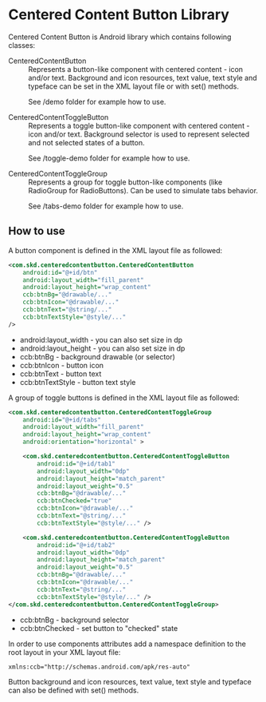 Centered Content Button Library
=======================================

Centered Content Button is Android library which contains following classes:
<dl>
<dt>CenteredContentButton</dt>
<dd>Represents a button-like component with centered content - icon and/or text.
Background and icon resources, text value, text style and typeface can be set in the XML layout file or with set() methods.

See /demo folder for example how to use.</dd>


<dt>CenteredContentToggleButton</dt>
<dd>Represents a toggle button-like component with centered content - icon and/or text.
Background selector is used to represent selected and not selected states of a button.

See /toggle-demo folder for example how to use.</dd>


<dt>CenteredContentToggleGroup</dt>
<dd>Represents a group for toggle button-like components (like RadioGroup for RadioButtons).
Can be used to simulate tabs behavior.

See /tabs-demo folder for example how to use.</dd>
<dl>

How to use
----------

A button component is defined in the XML layout file as followed:

```xml
<com.skd.centeredcontentbutton.CenteredContentButton
    android:id="@+id/btn"
    android:layout_width="fill_parent"
    android:layout_height="wrap_content"
    ccb:btnBg="@drawable/..."
    ccb:btnIcon="@drawable/..."
    ccb:btnText="@string/..."
    ccb:btnTextStyle="@style/..."
/>
```

* android:layout_width  - you can also set size in dp
* android:layout_height - you can also set size in dp
* ccb:btnBg             - background drawable (or selector)
* ccb:btnIcon           - button icon
* ccb:btnText           - button text
* ccb:btnTextStyle      - button text style



A group of toggle buttons is defined in the XML layout file as followed:

```xml
<com.skd.centeredcontentbutton.CenteredContentToggleGroup
    android:id="@+id/tabs"
    android:layout_width="fill_parent"
    android:layout_height="wrap_content"
    android:orientation="horizontal" >

    <com.skd.centeredcontentbutton.CenteredContentToggleButton
    	android:id="@+id/tab1"
        android:layout_width="0dp"
        android:layout_height="match_parent"
        android:layout_weight="0.5"
        ccb:btnBg="@drawable/..."
        ccb:btnChecked="true"
        ccb:btnIcon="@drawable/..."
        ccb:btnText="@string/..."
        ccb:btnTextStyle="@style/..." />

    <com.skd.centeredcontentbutton.CenteredContentToggleButton
        android:id="@+id/tab2"
        android:layout_width="0dp"
        android:layout_height="match_parent"
        android:layout_weight="0.5"
        ccb:btnBg="@drawable/..."
        ccb:btnIcon="@drawable/..."
        ccb:btnText="@string/..."
        ccb:btnTextStyle="@style/..." />
</com.skd.centeredcontentbutton.CenteredContentToggleGroup>
```

* ccb:btnBg      - background selector
* ccb:btnChecked - set button to "checked" state
        
In order to use components attributes add a namespace definition to the root layout in your XML layout file:

```xml
xmlns:ccb="http://schemas.android.com/apk/res-auto"
```

Button background and icon resources, text value, text style and typeface can also be defined with set() methods.


